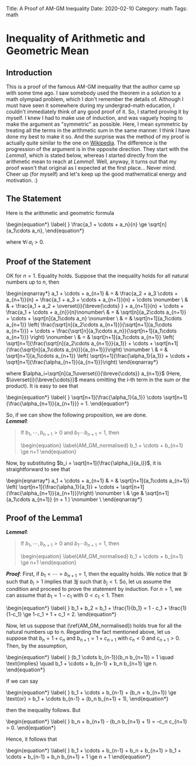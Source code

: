 Title: A Proof of AM-GM Inequality
Date: 2020-02-10
Category: math
Tags: math

# Inequality of Arithmetic and Geometric Mean

## Introduction

This is a proof of the famous AM-GM inequality that the author came up with some time ago.
I saw somebody used the theorem in a solution to a math olympiad problem, which I don't remember the details of.
Although I must have seen it somewhere during my undergrad-math education, I couldn't immediately think of any good proof of it.
So, I started proving it by myself.
I knew I had to make use of induction, and was vaguely hoping to make the argument as "symmetric" as possible.
Here, I mean symmetric by treating all the terms in the arithmetic sum in the same manner.
I think I have done my best to make it so.
And the surprise was the method of my proof is actually quite similar to the one on [Wikipedia](https://en.wikipedia.org/wiki/Inequality_of_arithmetic_and_geometric_means#Proof_by_induction_#2).
The difference is the progression of the argument is in the opposite direction.
They start with the *Lemma1*, which is stated below, whereas I started directly from the arithmetic mean to reach at *Lemma1*.
Well, anyway, it turns out that my proof wasn't that original as I expected at the first place&#x2026;
Never mind. Cheer up (for myself) and let's keep up the good mathematical energy and motivation. :)

## The Statement

Here is the arithmetic and geometric formula

\begin{equation*}
\label{ }
\frac{a_1 + \cdots + a_n}{n} \ge \sqrt[n]{a_1\cdots a_n},
\end{equation*}

where $\forall i \; a_i > 0$.

## Proof of the Statement

OK for $n=1$. Equality holds. Suppose that the inequality holds for all natural numbers up to $n$, then

\begin{eqnarray*}
a_1 + \cdots + a_{n+1} & = & \frac{a_2 + a_3 \cdots + a_{n+1}}{n} + \frac{a_1 + a_3 + \cdots + a_{n+1}}{n} + \cdots  \nonumber \\
                       &  &  + \frac{a_1 + a_2 + \overset{i}{\breve{\cdots} } + a_{n+1}}{n} + \cdots + \frac{a_1 + \cdots + a_{n}}{n}\nonumber\\
                       & = &  \sqrt[n]{a_2\cdots a_{n+1}} + \cdots + \sqrt[n]{a_1\cdots a_n} \nonumber \\
                       & = &  \sqrt[n+1]{a_1\cdots a_{n+1}} \left( \frac{\sqrt[n]{a_2\cdots a_{n+1}}}{\sqrt[n+1]{a_1\cdots a_{n+1}}} + \cdots + \frac{\sqrt[n]{a_1\cdots a_n}}{\sqrt[n+1]{a_1\cdots a_{n+1}}} \right) \nonumber \\
                       & = &  \sqrt[n+1]{a_1\cdots a_{n+1}} \left( \sqrt[n+1]{\frac{\sqrt[n]{a_2\cdots a_{n+1}}}{a_1}} + \cdots + \sqrt[n+1]{\frac{\sqrt[n]{a_1\cdots a_{n}}}{a_{n+1}}}\right) \nonumber \\
                       & = &  \sqrt[n+1]{a_1\cdots a_{n+1}} \left( \sqrt[n+1]{\frac{\alpha_1}{a_1}} + \cdots + \sqrt[n+1]{\frac{\alpha_{n+1}}{a_{n+1}}}\right) 
\end{eqnarray*}

where $\alpha_i=\sqrt[n]{a_1\overset{i}{\breve{\cdots}} a_{n+1}}$ (Here, $\overset{i}{\breve{\cdots}}$ means omitting the i-th term in the sum or the product). It is easy to see that

\begin{equation*}
\label{ }
\sqrt[n+1]{\frac{\alpha_1}{a_1}}  \cdots  \sqrt[n+1]{\frac{\alpha_{n+1}}{a_{n+1}}} = 1.
\end{equation*}

So, if we can show the following proposition, we are done.  
***Lemma1***:

> If $b_1, \cdots, b_{n+1} >0$ and $b_1 \cdots b_{n+1} = 1$, then
> 
> \begin{equation}
> \label{AM_GM_normalised}
> b_1 + \cdots + b_{n+1} \ge n+1
> \end{equation}

Now, by substituting $b_i = \sqrt[n+1]{\frac{\alpha_i}{a_i}}$, it is straightforward to see that

\begin{eqnarray*}
a_1 + \cdots + a_{n+1} & = &  \sqrt[n+1]{a_1\cdots a_{n+1}} \left( \sqrt[n+1]{\frac{\alpha_1}{a_1}} + \cdots + \sqrt[n+1]{\frac{\alpha_{n+1}}{a_{n+1}}}\right) \nonumber \\
                       & \ge &  \sqrt[n+1]{a_1\cdots a_{n+1}} (n + 1 ) \nonumber \\
\end{eqnarray*}

## Proof of the Lemma1

***Lemma1***:

> If $b_1, \cdots, b_{n+1} >0$ and $b_1 \cdots b_{n+1} = 1$, then
> 
> \begin{equation}
> \label{AM_GM_normalised}
> b_1 + \cdots + b_{n+1} \ge n+1
> \end{equation}

***Proof***:
 First, if $b_1 = \cdots = b_{n+1} =1$, then the equality holds.
We notice that $\exists i$ such that $b_{i} > 1$ implies that $\exists j$ such that $b_{j} < 1$.
So, let us assume the condition and proceed to prove the statement by induction. 
For $n=1$, we can assume that $b_1 = 1-c_1$ with $0 < c_1 <1$. Then

\begin{equation*}
\label{ }
b_1 + b_2 = b_1 + \frac{1}{b_1} = 1 - c_1 + \frac{1}{1-c_1} \ge 1-c_1 + 1 + c_1 = 2.
\end{equation*}

Now, let us suppose that (\ref{AM_GM_normalised}) holds true for all the natural numbers up to n. Regarding the fact mentioned above, let us suppose that $b_n = 1 + c_n$ and $b_{n+1} = 1+c_{n+1}$ with $c_n < 0$ and $c_{n+1} > 0$. Then, by the assumption, 

\begin{equation*}
\label{ }
(b_1 \cdots b_{n-1})(b_n b_{n+1}) = 1 \quad \text{implies} \quad b_1 + \cdots + b_{n-1} + b_n b_{n+1} \ge n.
\end{equation*}

If we can say

\begin{equation*}
\label{ }
b_1 + \cdots + b_{n-1} + (b_n + b_{n+1}) \ge \text{or} > b_1 + \cdots b_{n-1} + (b_n b_{n+1} + 1),
\end{equation*}

then the inequality follows. But

\begin{equation*}
\label{ }
b_n + b_{n+1} - (b_n b_{n+1} + 1) = -c_n c_{n+1} > 0.
\end{equation*}

Hence, it follows that 

\begin{equation*}
\label{ }
b_1 + \cdots + b_{n-1} + b_n + b_{n+1} > b_1 + \cdots + b_{n-1} + b_n b_{n+1} + 1 \ge n + 1
\end{equation*}
